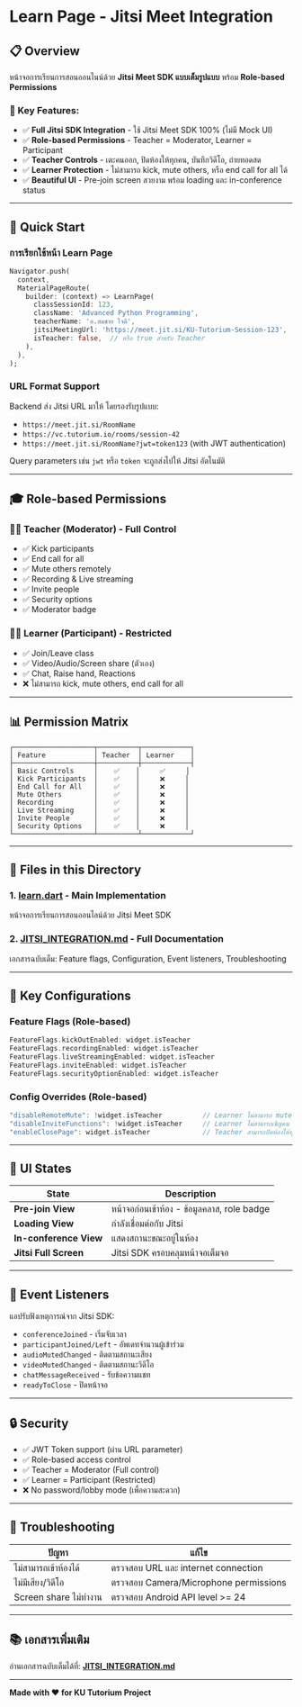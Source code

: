 # Learn Page - Jitsi Meet Integration

## 📋 Overview

หน้าจอการเรียนการสอนออนไนน์ด้วย **Jitsi Meet SDK แบบเต็มรูปแบบ** พร้อม **Role-based Permissions**

### 🎯 Key Features:
- ✅ **Full Jitsi SDK Integration** - ใช้ Jitsi Meet SDK 100% (ไม่มี Mock UI)
- ✅ **Role-based Permissions** - Teacher = Moderator, Learner = Participant
- ✅ **Teacher Controls** - เตะคนออก, ปิดห้องให้ทุกคน, บันทึกวิดีโอ, ถ่ายทอดสด
- ✅ **Learner Protection** - ไม่สามารถ kick, mute others, หรือ end call for all ได้
- ✅ **Beautiful UI** - Pre-join screen สวยงาม พร้อม loading และ in-conference status

---

## 🚀 Quick Start

### การเรียกใช้หน้า Learn Page

```dart
Navigator.push(
  context,
  MaterialPageRoute(
    builder: (context) => LearnPage(
      classSessionId: 123,
      className: 'Advanced Python Programming',
      teacherName: 'อ.สมชาย ใจดี',
      jitsiMeetingUrl: 'https://meet.jit.si/KU-Tutorium-Session-123',
      isTeacher: false,  // หรือ true สำหรับ Teacher
    ),
  ),
);
```

### URL Format Support
Backend ส่ง Jitsi URL มาให้ โดยรองรับรูปแบบ:
- `https://meet.jit.si/RoomName`
- `https://vc.tutorium.io/rooms/session-42`
- `https://meet.jit.si/RoomName?jwt=token123` (with JWT authentication)

Query parameters เช่น `jwt` หรือ `token` จะถูกส่งไปให้ Jitsi อัตโนมัติ

---

## 🎓 Role-based Permissions

### 👨‍🏫 Teacher (Moderator) - Full Control
- ✅ Kick participants
- ✅ End call for all
- ✅ Mute others remotely
- ✅ Recording & Live streaming
- ✅ Invite people
- ✅ Security options
- ✅ Moderator badge

### 👨‍🎓 Learner (Participant) - Restricted
- ✅ Join/Leave class
- ✅ Video/Audio/Screen share (ตัวเอง)
- ✅ Chat, Raise hand, Reactions
- ❌ ไม่สามารถ kick, mute others, end call for all

---

## 📊 Permission Matrix

```
┌────────────────────┬──────────┬────────────┐
│ Feature            │ Teacher  │ Learner    │
├────────────────────┼──────────┼────────────┤
│ Basic Controls     │    ✅    │     ✅     │
│ Kick Participants  │    ✅    │     ❌     │
│ End Call for All   │    ✅    │     ❌     │
│ Mute Others        │    ✅    │     ❌     │
│ Recording          │    ✅    │     ❌     │
│ Live Streaming     │    ✅    │     ❌     │
│ Invite People      │    ✅    │     ❌     │
│ Security Options   │    ✅    │     ❌     │
└────────────────────┴──────────┴────────────┘
```

---

## 📁 Files in this Directory

### 1. **[learn.dart](learn.dart)** - Main Implementation
หน้าจอการเรียนการสอนออนไลน์ด้วย Jitsi Meet SDK

### 2. **[JITSI_INTEGRATION.md](JITSI_INTEGRATION.md)** - Full Documentation
เอกสารฉบับเต็ม: Feature flags, Configuration, Event listeners, Troubleshooting

---

## 🔧 Key Configurations

### Feature Flags (Role-based)
```dart
FeatureFlags.kickOutEnabled: widget.isTeacher
FeatureFlags.recordingEnabled: widget.isTeacher
FeatureFlags.liveStreamingEnabled: widget.isTeacher
FeatureFlags.inviteEnabled: widget.isTeacher
FeatureFlags.securityOptionEnabled: widget.isTeacher
```

### Config Overrides (Role-based)
```dart
"disableRemoteMute": !widget.isTeacher          // Learner ไม่สามารถ mute คนอื่น
"disableInviteFunctions": !widget.isTeacher     // Learner ไม่สามารถเชิญคน
"enableClosePage": widget.isTeacher             // Teacher สามารถปิดห้องให้ทุกคน
```

---

## 📱 UI States

| State | Description |
|-------|-------------|
| **Pre-join View** | หน้าจอก่อนเข้าห้อง - ข้อมูลคลาส, role badge |
| **Loading View** | กำลังเชื่อมต่อกับ Jitsi |
| **In-conference View** | แสดงสถานะขณะอยู่ในห้อง |
| **Jitsi Full Screen** | Jitsi SDK ครอบคลุมหน้าจอเต็มจอ |

---

## 🎯 Event Listeners

แอปรับฟังเหตุการณ์จาก Jitsi SDK:
- `conferenceJoined` - เริ่มจับเวลา
- `participantJoined/Left` - อัพเดทจำนวนผู้เข้าร่วม
- `audioMutedChanged` - ติดตามสถานะเสียง
- `videoMutedChanged` - ติดตามสถานะวิดีโอ
- `chatMessageReceived` - รับข้อความแชท
- `readyToClose` - ปิดหน้าจอ

---

## 🔒 Security

- ✅ JWT Token support (ผ่าน URL parameter)
- ✅ Role-based access control
- ✅ Teacher = Moderator (Full control)
- ✅ Learner = Participant (Restricted)
- ❌ No password/lobby mode (เพื่อความสะดวก)

---

## 🐛 Troubleshooting

| ปัญหา | แก้ไข |
|------|-------|
| ไม่สามารถเข้าห้องได้ | ตรวจสอบ URL และ internet connection |
| ไม่มีเสียง/วิดีโอ | ตรวจสอบ Camera/Microphone permissions |
| Screen share ไม่ทำงาน | ตรวจสอบ Android API level >= 24 |

---

## 📚 เอกสารเพิ่มเติม

อ่านเอกสารฉบับเต็มได้ที่: **[JITSI_INTEGRATION.md](JITSI_INTEGRATION.md)**

---

**Made with ❤️ for KU Tutorium Project**
